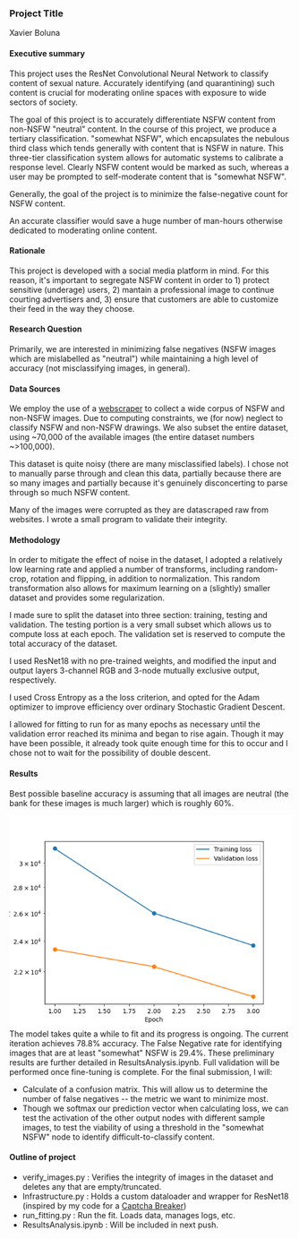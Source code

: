 ### Project Title

Xavier Boluna

#### Executive summary

This project uses the ResNet Convolutional Neural Network to classify content of sexual nature. Accurately identifying (and quarantining) such content is crucial for moderating online spaces with exposure to wide sectors of society.

The goal of this project is to accurately differentiate NSFW content from non-NSFW "neutral" content. In the course of this project, we produce a tertiary classification. "somewhat NSFW", which encapsulates the nebulous third class which tends generally with content that is NSFW in nature. This three-tier classification system allows for automatic systems to calibrate a response level. Clearly NSFW content would be marked as such, whereas a user may be prompted to self-moderate content that is "somewhat NSFW".

Generally, the goal of the project is to minimize the false-negative count for NSFW content.

An accurate classifier would save a huge number of man-hours otherwise dedicated to moderating online content.

#### Rationale
This project is developed with a social media platform in mind. For this reason, it's important to segregate NSFW content in order to 1) protect sensitive (underage) users, 2) mantain a professional image to continue courting advertisers and, 3) ensure that customers are able to customize their feed in the way they choose.

#### Research Question
Primarily, we are interested in minimizing false negatives (NSFW images which are mislabelled as "neutral") while maintaining a high level of accuracy (not misclassifying images, in general).

#### Data Sources
We employ the use of a [webscraper](https://github.com/alex000kim/nsfw_data_scraper) to collect a wide corpus of NSFW and non-NSFW images. Due to computing constraints, we (for now) neglect to classify NSFW and non-NSFW drawings. We also subset the entire dataset, using ~70,000 of the available images (the entire dataset numbers ~>100,000).

This dataset is quite noisy (there are many misclassified labels). I chose not to manually parse through and clean this data, partially because there are so many images and partially because it's genuinely disconcerting to parse through so much NSFW content.

Many of the images were corrupted as they are datascraped raw from websites. I wrote a small program to validate their integrity.

#### Methodology
In order to mitigate the effect of noise in the dataset, I adopted a relatively low learning rate and applied a number of transforms, including random-crop, rotation and flipping, in addition to normalization. This random transformation also allows for maximum learning on a (slightly) smaller dataset and provides some regularization.

I made sure to split the dataset into three section: training, testing and validation. The testing portion is a very small subset which allows us to compute loss at each epoch. The validation set is reserved to compute the total accuracy of the dataset.

I used ResNet18 with no pre-trained weights, and modified the input and output layers 3-channel RGB and 3-node mutually exclusive output, respectively.

I used Cross Entropy as a the loss criterion, and opted for the Adam optimizer to improve efficiency over ordinary Stochastic Gradient Descent.

I allowed for fitting to run for as many epochs as necessary until the validation error reached its minima and began to rise again. Though it may have been possible, it already took quite enough time for this to occur and I chose not to wait for the possibility of double descent.

#### Results
Best possible baseline accuracy is assuming that all images are neutral (the bank for these images is much larger) which is roughly 60%.

![ModelFitting.png](ModelFitting.png)
The model takes quite a while to fit and its progress is ongoing. The current iteration achieves 78.8% accuracy. The False Negative rate for identifying images that are at least "somewhat" NSFW is 29.4%. These preliminary results are further detailed in ResultsAnalysis.ipynb. Full validation will be performed once fine-tuning is complete. For the final submission, I will:

- Calculate of a confusion matrix. This will allow us to determine the number of false negatives -- the metric we want to minimize most.
- Though we softmax our prediction vector when calculating loss, we can test the activation of the other output nodes with different sample images, to test the viability of using a threshold in the "somewhat NSFW" node to identify difficult-to-classify content.

#### Outline of project

- verify_images.py : Verifies the integrity of images in the dataset and deletes any that are empty/truncated.
- Infrastructure.py : Holds a custom dataloader and wrapper for ResNet18 (inspired by my code for a [Captcha Breaker](https://github.com/CaptchaOCR/CNN))
- run_fitting.py : Run the fit. Loads data, manages logs, etc.
- ResultsAnalysis.ipynb : Will be included in next push.
